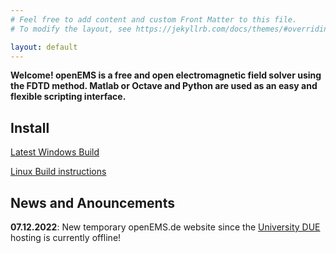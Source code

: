 ```yaml
---
# Feel free to add content and custom Front Matter to this file.
# To modify the layout, see https://jekyllrb.com/docs/themes/#overriding-theme-defaults

layout: default
---
```


**Welcome! openEMS is a free and open electromagnetic field solver using the FDTD method.
Matlab or Octave and Python are used as an easy and flexible scripting interface.**

## Install

[Latest Windows Build](https://github.com/thliebig/openEMS-Project/releases)

[Linux Build instructions](https://github.com/thliebig/openEMS-Project#install-instruction)

## News and Anouncements

**07.12.2022**: New temporary openEMS.de website since the [University DUE](https://uni-due.org/en) hosting is currently offline!
